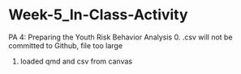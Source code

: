 # Week-5_In-Class-Activity
 PA 4: Preparing the Youth Risk Behavior Analysis
 0. .csv will not be committed to Github, file too large
 1. loaded qmd and csv from canvas